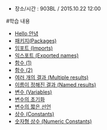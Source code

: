 * 장소/시간 : 903BL / 2015.10.22 12:00

#학습 내용
* [Hello,안녕](http://go-tour-kr.appspot.com/#1)
* [패키지(Packages)](http://go-tour-kr.appspot.com/#4)
* [임포트 (Imports)](http://go-tour-kr.appspot.com/#5)
* [익스포트 (Exported names)](http://go-tour-kr.appspot.com/#6)
* [함수 (1)](http://go-tour-kr.appspot.com/#7)
* [함수 (2)](http://go-tour-kr.appspot.com/#8)
* [여러 개의 결과 (Multiple results)](http://go-tour-kr.appspot.com/#9)
* [이름이 정해진 결과 (Named results)](http://go-tour-kr.appspot.com/#10)
* [변수 (Variables)](http://go-tour-kr.appspot.com/#11)
* [변수의 초기화](http://go-tour-kr.appspot.com/#12)
* [변수의 짧은 선언](http://go-tour-kr.appspot.com/#13)
* [상수 (Constants)](http://go-tour-kr.appspot.com/#14)
* [숫자형 상수 (Numeric Constants)](http://go-tour-kr.appspot.com/#15)
